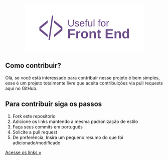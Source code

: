 <div align="center" width="250px">
  <a href="https://github.com/Diegooliveyra/Useful-for-Front-End/blob/main/README.md">
    <img alt="Logo do projeto" src="https://github.com/Diegooliveyra/Useful-for-Front-End/blob/main/logo.svg">
  </a>
</div>

<h2>Como contribuir?</h2>

<p>Olá, se você está interessado para contribuir nesse projeto é bem simples, esse é um projeto totalmente livre que aceita contribuições via pull requests aqui no GitHub. </p>

<h2>Para contribuir siga os passos</h2>

<ol>
    <li>Fork este repositório
    <li>Adicione os links mantendo a mesma padronização de estilo 
    <li>Faça seus commits em português
    <li>Solicite a pull request
    <li>De preferência, Insira um pequeno resumo do que foi adicionado/modificado
</ol>

[<p>Acesse os links »</p>](https://github.com/Diegooliveyra/Useful-for-Front-End/blob/main/README.md)


